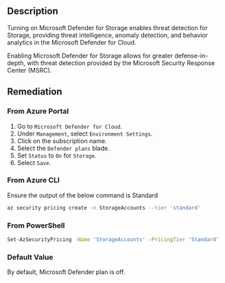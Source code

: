 ## Description

Turning on Microsoft Defender for Storage enables threat detection for Storage, providing threat intelligence, anomaly detection, and behavior analytics in the Microsoft Defender for Cloud.

Enabling Microsoft Defender for Storage allows for greater defense-in-depth, with threat detection provided by the Microsoft Security Response Center (MSRC).

## Remediation

### From Azure Portal

1. Go to `Microsoft Defender for Cloud`.
2. Under `Management`, select `Environment Settings`.
3. Click on the subscription name.
4. Select the `Defender plans` blade.
5. Set `Status` to `On` for `Storage`.
6. Select `Save`.

### From Azure CLI

Ensure the output of the below command is Standard

```bash
az security pricing create -n StorageAccounts --tier 'standard'
```

### From PowerShell

```bash
Set-AzSecurityPricing -Name 'StorageAccounts' -PricingTier 'Standard'
```

### Default Value

By default, Microsoft Defender plan is off.
